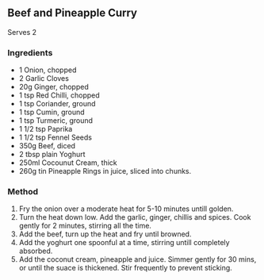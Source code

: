 ## Beef and Pineapple Curry

Serves 2

### Ingredients
* 1 Onion, chopped
* 2 Garlic Cloves
* 20g Ginger, chopped
* 1 tsp Red Chilli, chopped
* 1 tsp Coriander, ground
* 1 tsp Cumin, ground
* 1 tsp Turmeric, ground
* 1 1/2 tsp Paprika
* 1 1/2 tsp Fennel Seeds
* 350g Beef, diced
* 2 tbsp plain Yoghurt
* 250ml Cocounut Cream, thick
* 260g tin Pineapple Rings in juice, sliced into chunks.


### Method
1. Fry the onion over a moderate heat for 5-10 minutes untill golden.
2. Turn the heat down low. Add the garlic, ginger, chillis and spices.
	Cook gently for 2 minutes, stirring all the time.
3. Add the beef, turn up the heat and fry until browned.
4. Add the yoghurt one spoonful at a time, stirring untill completely
	absorbed.
5. Add the coconut cream, pineapple and juice. Simmer gently for 30 mins,
	or until the suace is thickened. Stir frequently to prevent sticking.
